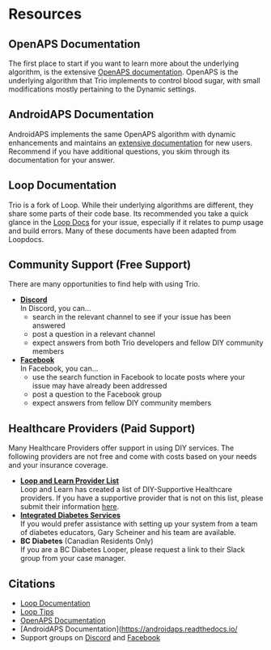 # Resources

## OpenAPS Documentation
The first place to start if you want to learn more about the underlying algorithm, is the extensive [OpenAPS documentation](https://openaps.readthedocs.io/). OpenAPS is the underlying algorithm that Trio implements to control blood sugar, with small modifications mostly pertaining to the Dynamic settings. 

## AndroidAPS Documentation
AndroidAPS implements the same OpenAPS algorithm with dynamic enhancements and maintains an [extensive documentation](https://androidaps.readthedocs.io/) for new users. Recommend if you have additional questions, you skim through its documentation for your answer.

## Loop Documentation
Trio is a fork of Loop. While their underlying algorithms are different, they share some parts of their code base. Its recommended you take a quick glance in the [Loop Docs](https://loopkit.github.io/loopdocs/) for your issue, especially if it relates to pump usage and build errors. Many of these documents have been adapted from Loopdocs.

## Community Support (Free Support)
There are many opportunities to find help with using Trio.

- [**Discord**](https://discord.gg/FnwFEFUwXE)  
    In Discord, you can...
    - search in the relevant channel to see if your issue has been answered
    - post a question in a relevant channel
    - expect answers from both Trio developers and fellow DIY community members
- [**Facebook**](https://www.facebook.com/groups/diytrio)  
  In Facebook, you can...
    - use the search function in Facebook to locate posts where your issue may have already been addressed
    - post a question to the Facebook group
    - expect answers from fellow DIY community members

## Healthcare Providers (Paid Support)
Many Healthcare Providers offer support in using DIY services. The following providers are not free and come with costs based on your needs and your insurance coverage.

- [**Loop and Learn Provider List**](https://www.loopnlearn.org/hcp-recommendations/)  
  Loop and Learn has created a list of DIY-Supportive Healthcare providers. If you have a supportive provider that is not on this list, please submit their information [here](https://www.loopnlearn.org/hcp-recommendations/#recommend-an-hcp).
- [**Integrated Diabetes Services**](https://integrateddiabetes.com/diy-services-support/)  
  If you would prefer assistance with setting up your system from a team of diabetes educators, Gary Scheiner and his team are available.
- **BC Diabetes** (Canadian Residents Only)  
  If you are a BC Diabetes Looper, please request a link to their Slack group from your case manager.

## Citations
- [Loop Documentation](https://loopkit.github.io/loopdocs/)
- [Loop Tips](https://loopkit.github.io/looptips/)
- [OpenAPS Documentation](https://openaps.readthedocs.io/)
- [AndroidAPS Documentation](https://androidaps.readthedocs.io/
- Support groups on [Discord](https://discord.gg/FnwFEFUwXE) and [Facebook](https://www.facebook.com/groups/1351938092206709)
